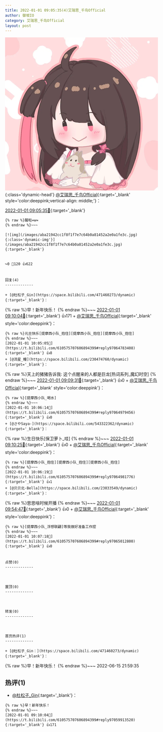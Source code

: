 ```yaml
---
title: 2022-01-01 09:05:35(4)艾瑞思_千鸟Official
author: 御坂IO
category: 艾瑞思_千鸟Official
layout: post
---
```


![img](/images/7e08840c56f251de28bdf766b647bd5fe9a5d50a.jpg){:class='dynamic-head'}
[@艾瑞思_千鸟Official](https://space.bilibili.com/1090010845/dynamic){:target='_blank' style='color:deeppink;vertical-align: middle;'}：

[2022-01-01 09:05:35🔗](https://t.bilibili.com/610575707606894399){:target='_blank'}

~~~
{% raw %}醒啦=w=
{% endraw %}~~~

[![img](/images/aba21942cc1f8f1f7e7c64b0a81452a2e0a1fe3c.jpg){:class='dynamic-img'}](/images/aba21942cc1f8f1f7e7c64b0a81452a2e0a1fe3c.jpg){:target='_blank'}


↪️0 💬120 👍622


回复(4)
-------------

+ [@杜松子_Gin](https://space.bilibili.com/471460273/dynamic){:target='_blank'}：
~~~
{% raw %}早！新年快乐！
{% endraw %}~~~
[2022-01-01 09:10:04🔗](https://t.bilibili.com/610575707606894399#reply97059913520){:target='_blank'} 👍171
    + [@艾瑞思_千鸟Official](https://space.bilibili.com/1090010845/dynamic){:target='_blank' style='color:deeppink'}：
~~~
{% raw %}元旦快乐[提摩西小队_抱住][提摩西小队_抱住][提摩西小队_抱住]
{% endraw %}~~~
[2022-01-01 10:05:05🔗](https://t.bilibili.com/610575707606894399#reply97064783408){:target='_blank'} 👍8
+ [@流星_瞳](https://space.bilibili.com/230474760/dynamic){:target='_blank'}：
~~~
{% raw %}天上的猪猪告诉我: 这个点醒来的人都是巨龙[热词系列_魔幻时空]
{% endraw %}~~~
[2022-01-01 09:09:31🔗](https://t.bilibili.com/610575707606894399#reply97059948480){:target='_blank'} 👍0
    + [@艾瑞思_千鸟Official](https://space.bilibili.com/1090010845/dynamic){:target='_blank' style='color:deeppink'}：
~~~
{% raw %}[提摩西小队_喝水]
{% endraw %}~~~
[2022-01-01 10:06:14🔗](https://t.bilibili.com/610575707606894399#reply97064979456){:target='_blank'} 👍0
+ [@さやSaya-](https://space.bilibili.com/543322362/dynamic){:target='_blank'}：
~~~
{% raw %}生日快乐[保卫萝卜_哇]
{% endraw %}~~~
[2022-01-01 09:10:25🔗](https://t.bilibili.com/610575707606894399#reply97060037536){:target='_blank'} 👍0
    + [@艾瑞思_千鸟Official](https://space.bilibili.com/1090010845/dynamic){:target='_blank' style='color:deeppink'}：
~~~
{% raw %}[提摩西小队_抱住][提摩西小队_抱住][提摩西小队_抱住]
{% endraw %}~~~
[2022-01-01 10:06:19🔗](https://t.bilibili.com/610575707606894399#reply97064981776){:target='_blank'} 👍1
+ [@贝贝北-Bella](https://space.bilibili.com/23033549/dynamic){:target='_blank'}：
~~~
{% raw %}思思啥时候开播
{% endraw %}~~~
[2022-01-01 09:54:47🔗](https://t.bilibili.com/610575707606894399#reply97063812480){:target='_blank'} 👍0
    + [@艾瑞思_千鸟Official](https://space.bilibili.com/1090010845/dynamic){:target='_blank' style='color:deeppink'}：
~~~
{% raw %}[提摩西小队_浮想联翩]等我做好准备工作捏
{% endraw %}~~~
[2022-01-01 10:07:18🔗](https://t.bilibili.com/610575707606894399#reply97065012800){:target='_blank'} 👍0


点赞(0)
-------------



置顶(0)
-------------



转发(0)
-------------



首页热评(1)
-------------

+ [@杜松子_Gin：](https://space.bilibili.com/471460273/dynamic){:target='_blank'}：
~~~
{% raw %}早！新年快乐！
{% endraw %}~~~
2022-06-15 21:59:35


热评(1)
-------------

+ [@杜松子_Gin](https://space.bilibili.com/471460273/dynamic){:target='_blank'}：
~~~
{% raw %}早！新年快乐！
{% endraw %}~~~
[2022-01-01 09:10:04🔗](https://t.bilibili.com/610575707606894399#reply97059913520){:target='_blank'} 👍171


